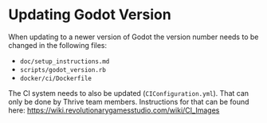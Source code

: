 Updating Godot Version
======================

When updating to a newer version of Godot the version number needs
to be changed in the following files:

- `doc/setup_instructions.md`
- `scripts/godot_version.rb`
- `docker/ci/Dockerfile`

The CI system needs to also be updated (`CIConfiguration.yml`). That
can only be done by Thrive team members. Instructions for that can be 
found here: https://wiki.revolutionarygamesstudio.com/wiki/CI_Images

